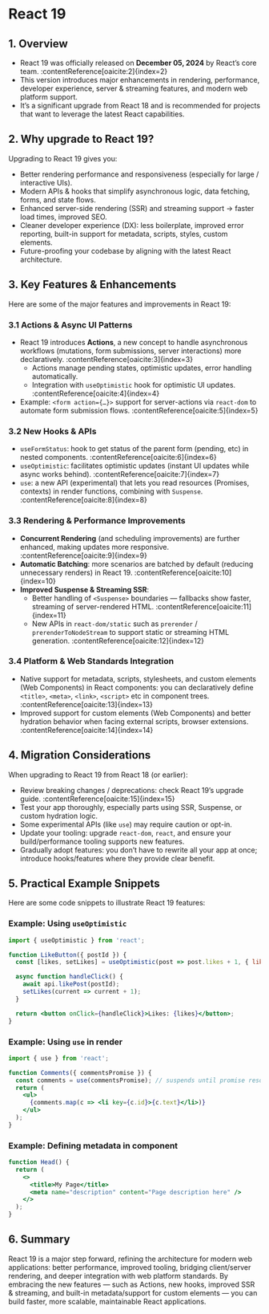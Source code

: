 # React 19

## 1. Overview
- React 19 was officially released on **December 05, 2024** by React’s core team. :contentReference[oaicite:2]{index=2}
- This version introduces major enhancements in rendering, performance, developer experience, server & streaming features, and modern web platform support.
- It’s a significant upgrade from React 18 and is recommended for projects that want to leverage the latest React capabilities.

## 2. Why upgrade to React 19?
Upgrading to React 19 gives you:
- Better rendering performance and responsiveness (especially for large / interactive UIs).
- Modern APIs & hooks that simplify asynchronous logic, data fetching, forms, and state flows.
- Enhanced server-side rendering (SSR) and streaming support → faster load times, improved SEO.
- Cleaner developer experience (DX): less boilerplate, improved error reporting, built-in support for metadata, scripts, styles, custom elements.
- Future-proofing your codebase by aligning with the latest React architecture.

## 3. Key Features & Enhancements
Here are some of the major features and improvements in React 19:

### 3.1 Actions & Async UI Patterns
- React 19 introduces **Actions**, a new concept to handle asynchronous workflows (mutations, form submissions, server interactions) more declaratively. :contentReference[oaicite:3]{index=3}
    - Actions manage pending states, optimistic updates, error handling automatically.
    - Integration with `useOptimistic` hook for optimistic UI updates. :contentReference[oaicite:4]{index=4}
- Example: `<form action={…}>` support for server-actions via `react-dom` to automate form submission flows. :contentReference[oaicite:5]{index=5}

### 3.2 New Hooks & APIs
- `useFormStatus`: hook to get status of the parent form (pending, etc) in nested components. :contentReference[oaicite:6]{index=6}
- `useOptimistic`: facilitates optimistic updates (instant UI updates while async works behind). :contentReference[oaicite:7]{index=7}
- `use`: a new API (experimental) that lets you read resources (Promises, contexts) in render functions, combining with `Suspense`. :contentReference[oaicite:8]{index=8}

### 3.3 Rendering & Performance Improvements
- **Concurrent Rendering** (and scheduling improvements) are further enhanced, making updates more responsive. :contentReference[oaicite:9]{index=9}
- **Automatic Batching**: more scenarios are batched by default (reducing unnecessary renders) in React 19. :contentReference[oaicite:10]{index=10}
- **Improved Suspense & Streaming SSR**:
    - Better handling of `<Suspense>` boundaries — fallbacks show faster, streaming of server-rendered HTML. :contentReference[oaicite:11]{index=11}
    - New APIs in `react-dom/static` such as `prerender` / `prerenderToNodeStream` to support static or streaming HTML generation. :contentReference[oaicite:12]{index=12}

### 3.4 Platform & Web Standards Integration
- Native support for metadata, scripts, stylesheets, and custom elements (Web Components) in React components: you can declaratively define `<title>`, `<meta>`, `<link>`, `<script>` etc in component trees. :contentReference[oaicite:13]{index=13}
- Improved support for custom elements (Web Components) and better hydration behavior when facing external scripts, browser extensions. :contentReference[oaicite:14]{index=14}

## 4. Migration Considerations
When upgrading to React 19 from React 18 (or earlier):
- Review breaking changes / deprecations: check React 19’s upgrade guide. :contentReference[oaicite:15]{index=15}
- Test your app thoroughly, especially parts using SSR, Suspense, or custom hydration logic.
- Some experimental APIs (like `use`) may require caution or opt-in.
- Update your tooling: upgrade `react-dom`, `react`, and ensure your build/performance tooling supports new features.
- Gradually adopt features: you don’t have to rewrite all your app at once; introduce hooks/features where they provide clear benefit.

## 5. Practical Example Snippets
Here are some code snippets to illustrate React 19 features:

### Example: Using `useOptimistic`
```jsx
import { useOptimistic } from 'react';

function LikeButton({ postId }) {
  const [likes, setLikes] = useOptimistic(post => post.likes + 1, { likes: 0 });

  async function handleClick() {
    await api.likePost(postId);
    setLikes(current => current + 1);
  }

  return <button onClick={handleClick}>Likes: {likes}</button>;
}
```

### Example: Using `use` in render

```jsx
import { use } from 'react';

function Comments({ commentsPromise }) {
  const comments = use(commentsPromise); // suspends until promise resolves
  return (
    <ul>
      {comments.map(c => <li key={c.id}>{c.text}</li>)}
    </ul>
  );
}
```

### Example: Defining metadata in component
```jsx
function Head() {
  return (
    <>
      <title>My Page</title>
      <meta name="description" content="Page description here" />
    </>
  );
}
```

## 6. Summary
React 19 is a major step forward, refining the architecture for modern web applications: better performance, improved tooling, bridging client/server rendering, and deeper integration with web platform standards.
By embracing the new features ― such as Actions, new hooks, improved SSR & streaming, and built-in metadata/support for custom elements ― you can build faster, more scalable, maintainable React applications.